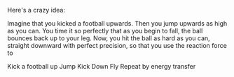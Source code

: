 Here's a crazy idea:

Imagine that you kicked a football upwards. Then you jump upwards as high as you can. You time it so perfectly that as you begin to fall, the ball bounces back up to your leg. Now, you hit the ball as hard as you can, straight downward with perfect precision, so that you use the reaction force to 

Kick a football up
Jump
Kick Down
Fly
Repeat by energy transfer